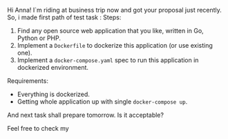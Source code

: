 Hi Anna!
I`m riding at business trip now and  got your proposal just recently. 
So, i made first path of test task :
Steps:
1. Find any open source web application that you like, written in Go, Python or PHP.
2. Implement a `Dockerfile` to dockerize this application (or use existing one).
3. Implement a `docker-compose.yaml` spec to run this application in dockerized environment.

Requirements:
- Everything is dockerized.
- Getting whole application up with single `docker-compose up`.

And next task shall prepare tomorrow. Is it acceptable?

Feel free to check my   
